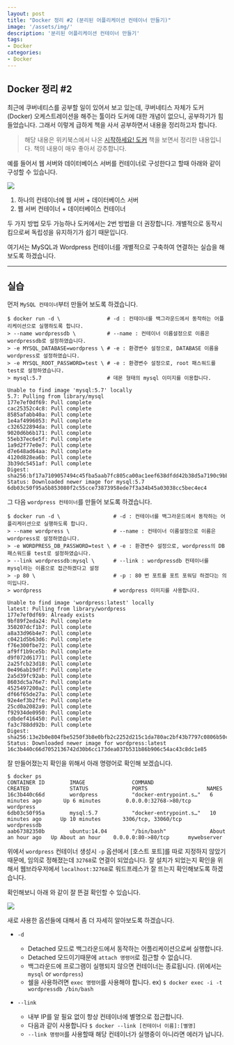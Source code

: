 ```yaml
---
layout: post
title: "Docker 정리 #2 (분리된 어플리케이션 컨테이너 만들기)"
image: '/assets/img/'
description: '분리된 어플리케이션 컨테이너 만들기'
tags:
- Docker
categories:
- Docker
---
```


## Docker 정리 #2

최근에 쿠버네티스를 공부할 일이 있어서 보고 있는데, 쿠버네티스 자체가 도커(Docker) 오케스트레이션을 해주는 툴이라 도커에 대한 개념이 없으니, 
공부하기가 힘들었습니다. 그래서 이렇게 급하게 책을 사서 공부하면서 내용을 정리하고자 합니다.

> 해당 내용은 위키북스에서 나온 [시작하세요! 도커](https://book.naver.com/bookdb/book_detail.nhn?bid=11884948) 책을 보면서
정리한 내용입니다. 책의 내용이 매우 좋아서 강추합니다.

예를 들어서 웹 서버와 데이터베이스 서버를 컨테이너로 구성한다고 할때 아래와 같이 구성할 수 있습니다.

![](https://cdn-images-1.medium.com/max/2600/1*Em8K4Az7_bF8qh1OtxRffQ.png)

1. 하나의 컨테이너에 웹 서버 + 데이터베이스 서버
2. 웹 서버 컨테이너 + 데이터베이스 컨테이너

두 가지 방법 모두 가능하나 도커에서는 2번 방법을 더 권장합니다. 개별적으로 동작시킴으로써 독립성을 유지하기가 쉽기 때문입니다.

여기서는 MySQL과 Wordpress 컨테이너를 개별적으로 구축하여 연결하는 실습을 해보도록 하겠습니다.

---

## 실습

먼저 `MySQL 컨테이너`부터 만들어 보도록 하겠습니다.

```
$ docker run -d \               # -d : 컨테이너를 백그라운드에서 동작하는 어플리케이션으로 실행하도록 합니다.
> --name wordpressdb \          # --name : 컨테이너 이름설정으로 이름은 wordpressdb로 설정하였습니다.
> -e MYSQL_DATABASE=wordpress \ # -e : 환경변수 설정으로, DATABASE 이름을 wordpress로 설정하였습니다.
> -e MYSQL_ROOT_PASSWORD=test \ # -e : 환경변수 설정으로, root 패스워드를 test로 설정하였습니다.
> mysql:5.7                     # 데몬 형태의 mysql 이미지를 이용합니다.

Unable to find image 'mysql:5.7' locally
5.7: Pulling from library/mysql
177e7ef0df69: Pull complete
cac25352c4c8: Pull complete
8585afabb40a: Pull complete
1e4af4996053: Pull complete
c326522894da: Pull complete
9020d6b6b171: Pull complete
55eb37ec6e5f: Pull complete
1a9d2f77e0e7: Pull complete
d7e648ad64aa: Pull complete
4120d828ea6b: Pull complete
3b39dc5451af: Pull complete
Digest: sha256:bf17a7109057494c45fba5aab7fc805ca00ac1eef638dfdd42b38d5a7190c9bb
Status: Downloaded newer image for mysql:5.7
6db03c50f95a5b853080f2c55cce73873958ede7f3a34b45a03038cc5bec4ec4
```

그 다음 `wordpress 컨테이너`를 만들어 보도록 하겠습니다.

```
$ docker run -d \                 # -d : 컨테이너를 백그라운드에서 동작하는 어플리케이션으로 실행하도록 합니다.
> --name wordpress \              # --name : 컨테이너 이름설정으로 이름은 wordpress로 설정하였습니다.
> -e WORDPRESS_DB_PASSWORD=test \ # -e : 환경변수 설정으로, wordpress의 DB 패스워드를 test로 설정하였습니다.
> --link wordpressdb:mysql \      # --link : wordpressdb 컨테이너를 mysql라는 이름으로 접근하겠다고 설정
> -p 80 \                         # -p : 80 번 포트를 포트 포워딩 하겠다는 의미입니다.
> wordpress                       # wordpress 이미지를 사용합니다.

Unable to find image 'wordpress:latest' locally
latest: Pulling from library/wordpress
177e7ef0df69: Already exists
9bf89f2eda24: Pull complete
350207dcf1b7: Pull complete
a8a33d96b4e7: Pull complete
c0421d5b63d6: Pull complete
f76e300fbe72: Pull complete
af9ff1b9ce5b: Pull complete
d9f072d61771: Pull complete
2a25fcb23d18: Pull complete
0e496ab19dff: Pull complete
2a5d39fc92ab: Pull complete
8603dc5a76e7: Pull complete
4525497200a2: Pull complete
df66f65de27a: Pull complete
92e4ef3b2ffe: Pull complete
25cd0a2082a9: Pull complete
f92934de0950: Pull complete
cdbdef416450: Pull complete
fa3c788dd92b: Pull complete
Digest: sha256:13e2b0e804fbe5250f3b8e0bfb2c2252d215c1da780ac2bf43b7797c0806b50c
Status: Downloaded newer image for wordpress:latest
16c3b440c66d7052136742d30b6cc173dea037b531b86b906c54ac43c8dc1e85
```

잘 만들어졌는지 확인을 위해서 아래 명령어로 확인해 보겠습니다.

```
$ docker ps
CONTAINER ID        IMAGE               COMMAND                  CREATED             STATUS              PORTS                   NAMES
16c3b440c66d        wordpress           "docker-entrypoint.s…"   6 minutes ago       Up 6 minutes        0.0.0.0:32768->80/tcp   wordpress
6db03c50f95a        mysql:5.7           "docker-entrypoint.s…"   10 minutes ago      Up 10 minutes       3306/tcp, 33060/tcp     wordpressdb
aab67382350b        ubuntu:14.04        "/bin/bash"              About an hour ago   Up About an hour    0.0.0.0:80->80/tcp      mywebserver
```

위에서 `wordpress` 컨테이너 생성시 `-p` 옵션에서 [호스트 포트]를 따로 지정하지 않았기 때문에, 임의로 정해졌는데 `32768`로 연결이 되었습니다.
잘 설치가 되었는지 확인을 위해서 웹브라우저에서 `localhost:32768`로 워드프레스가 잘 뜨는지 확인해보도록 하겠습니다.

확인해보니 아래 와 같이 잘 뜬걸 확인할 수 있습니다.

![](https://cdn-images-1.medium.com/max/2600/1*z696MlWDwXxQO-CS_RA4Xw.png)
 
새로 사용한 옵션들에 대해서 좀 더 자세히 알아보도록 하겠습니다.

- `-d`
    - Detached 모드로 백그라운드에서 동작하는 어플리케이션으로써 실행합니다.
    - Detached 모드이기때문에 `attach 명령어`로 접근할 수 없습니다.
    - 백그라운드에 프로그램이 실행되지 않으면 컨테이너는 종료됩니다. (위에서는 `mysql` or `wordpress`)
    - 쉘을 사용하려면 `exec 명령어`를 사용해야 합니다. ex) `$ docker exec -i -t wordpressdb /bin/bash` 

- `--link`
    - 내부 IP를 알 필요 없이 항상 컨테이너에 별명으로 접근합니다.
    - 다음과 같이 사용합니다 `$ docker --link [컨테이너 이름]:[별명]`
    - `--link 명령어`를 사용할때 해당 컨테이너가 실행중이 아니라면 에러가 납니다.


